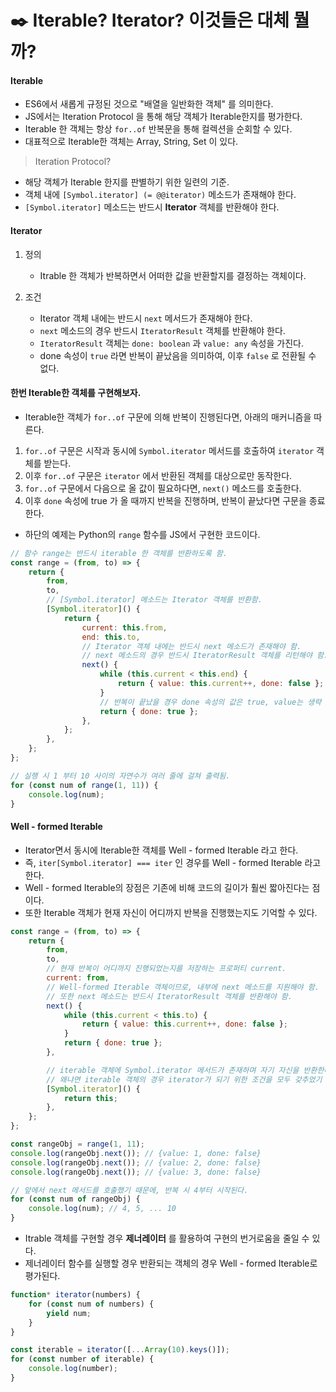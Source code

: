 # ✒️ Iterable? Iterator? 이것들은 대체 뭘까?

#### Iterable

-   ES6에서 새롭게 규정된 것으로 "배열을 일반화한 객체" 를 의미한다.
-   JS에서는 Iteration Protocol 을 통해 해당 객체가 Iterable한지를 평가한다.
-   Iterable 한 객체는 항상 `for..of` 반복문을 통해 컬렉션을 순회할 수 있다.
-   대표적으로 Iterable한 객체는 Array, String, Set 이 있다.

> Iteration Protocol?

-   해당 객체가 Iterable 한지를 판별하기 위한 일련의 기준.
-   객체 내에 `[Symbol.iterator] (= @@iterator)` 메소드가 존재해야 한다.
-   `[Symbol.iterator]` 메소드는 반드시 **Iterator** 객체를 반환해야 한다.

#### Iterator

1. 정의

    - Itrable 한 객체가 반복하면서 어떠한 값을 반환할지를 결정하는 객체이다.

2. 조건

    - Iterator 객체 내에는 반드시 `next` 메서드가 존재해야 한다.
    - `next` 메소드의 경우 반드시 `IteratorResult` 객체를 반환해야 한다.
    - `IteratorResult` 객체는 `done: boolean` 과 `value: any` 속성을 가진다.
    - done 속성이 `true` 라면 반복이 끝났음을 의미하여, 이후 `false` 로 전환될 수 없다.

#### 한번 Iterable한 객체를 구현해보자.

-   Iterable한 객체가 `for..of` 구문에 의해 반복이 진행된다면, 아래의 매커니즘을 따른다.

1. `for..of` 구문은 시작과 동시에 `Symbol.iterator` 메서드를 호출하여 `iterator` 객체를 받는다.
2. 이후 `for..of` 구문은 `iterator` 에서 반환된 객체를 대상으로만 동작한다.
3. `for..of` 구문에서 다음으로 올 값이 필요하다면, `next()` 메소드를 호출한다.
4. 이후 `done` 속성에 true 가 올 때까지 반복을 진행하며, 반복이 끝났다면 구문을 종료한다.

-   하단의 예제는 Python의 `range` 함수를 JS에서 구현한 코드이다.

```javascript
// 함수 range는 반드시 iterable 한 객체를 반환하도록 함.
const range = (from, to) => {
    return {
        from,
        to,
        // [Symbol.iterator] 메소드는 Iterator 객체를 반환함.
        [Symbol.iterator]() {
            return {
                current: this.from,
                end: this.to,
                // Iterator 객체 내에는 반드시 next 메소드가 존재해야 함.
                // next 메소드의 경우 반드시 IteratorResult 객체를 리턴해야 함.
                next() {
                    while (this.current < this.end) {
                        return { value: this.current++, done: false };
                    }
                    // 반복이 끝났을 경우 done 속성의 값은 true, value는 생략 가능.
                    return { done: true };
                },
            };
        },
    };
};

// 실행 시 1 부터 10 사이의 자연수가 여러 줄에 걸쳐 출력됨.
for (const num of range(1, 11)) {
    console.log(num);
}
```

#### Well - formed Iterable

-   Iterator면서 동시에 Iterable한 객체를 Well - formed Iterable 라고 한다.
-   즉, `iter[Symbol.iterator] === iter` 인 경우를 Well - formed Iterable 라고 한다.
-   Well - formed Iterable의 장점은 기존에 비해 코드의 길이가 훨씬 짧아진다는 점이다.
-   또한 Iterable 객체가 현재 자신이 어디까지 반복을 진행했는지도 기억할 수 있다.

```javascript
const range = (from, to) => {
    return {
        from,
        to,
        // 현재 반복이 어디까지 진행되었는지를 저장하는 프로퍼티 current.
        current: from,
        // Well-formed Iterable 객체이므로, 내부에 next 메소드를 지원해야 함.
        // 또한 next 메소드는 반드시 IteratorResult 객체를 반환해야 함.
        next() {
            while (this.current < this.to) {
                return { value: this.current++, done: false };
            }
            return { done: true };
        },

        // iterable 객체에 Symbol.iterator 메서드가 존재하며 자기 자신을 반환한다.
        // 왜냐면 iterable 객체의 경우 iterator가 되기 위한 조건을 모두 갖추었기 때문이다.
        [Symbol.iterator]() {
            return this;
        },
    };
};

const rangeObj = range(1, 11);
console.log(rangeObj.next()); // {value: 1, done: false}
console.log(rangeObj.next()); // {value: 2, done: false}
console.log(rangeObj.next()); // {value: 3, done: false}

// 앞에서 next 메서드를 호출했기 때문에, 반복 시 4부터 시작된다.
for (const num of rangeObj) {
    console.log(num); // 4, 5, ... 10
}
```

-   Itrable 객체를 구현할 경우 **제너레이터** 를 활용하여 구현의 번거로움을 줄일 수 있다.
-   제너레이터 함수를 실행할 경우 반환되는 객체의 경우 Well - formed Iterable로 평가된다.

```javascript
function* iterator(numbers) {
    for (const num of numbers) {
        yield num;
    }
}

const iterable = iterator([...Array(10).keys()]);
for (const number of iterable) {
    console.log(number);
}
```
